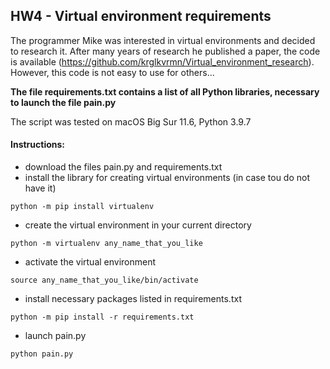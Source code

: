 ## HW4 - Virtual environment requirements 

The programmer Mike was interested in virtual environments and decided to research it. 
After many years of research he published a paper, the code is available (https://github.com/krglkvrmn/Virtual_environment_research). 
However, this code is not easy to use for others...

**The file requirements.txt contains a list of all Python libraries, necessary to launch the file pain.py**


The script was tested on macOS Big Sur 11.6, Python 3.9.7

#### Instructions:
- download the files pain.py and requirements.txt
- install the library for creating virtual environments (in case tou do not have it)
```
python -m pip install virtualenv
```
- create the virtual environment in your current directory
```
python -m virtualenv any_name_that_you_like
```
- activate the virtual environment
```
source any_name_that_you_like/bin/activate
```
- install necessary packages listed in requirements.txt
```
python -m pip install -r requirements.txt
```
- launch pain.py
```
python pain.py
```
